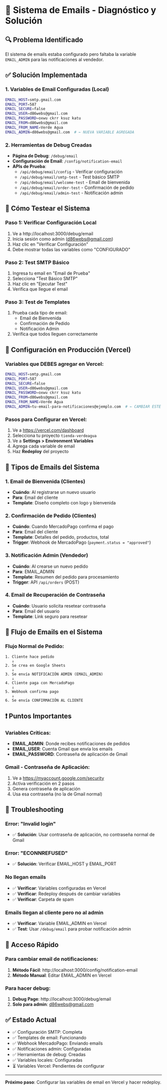 # 📧 Sistema de Emails - Diagnóstico y Solución

## 🔍 Problema Identificado

El sistema de emails estaba configurado pero faltaba la variable `EMAIL_ADMIN` para las notificaciones al vendedor.

## ✅ Solución Implementada

### 1. **Variables de Email Configuradas** (Local)
```bash
EMAIL_HOST=smtp.gmail.com
EMAIL_PORT=587
EMAIL_SECURE=false
EMAIL_USER=d86webs@gmail.com
EMAIL_PASSWORD=oxwu ckrr ksuz katu
EMAIL_FROM=d86webs@gmail.com
EMAIL_FROM_NAME=Verde Agua
EMAIL_ADMIN=d86webs@gmail.com  # ← NUEVA VARIABLE AGREGADA
```

### 2. **Herramientas de Debug Creadas**
- **Página de Debug**: `/debug/email`
- **Configuración de Email**: `/config/notification-email`
- **APIs de Prueba**:
  - `/api/debug/email/config` - Verificar configuración
  - `/api/debug/email/smtp-test` - Test básico SMTP
  - `/api/debug/email/welcome-test` - Email de bienvenida
  - `/api/debug/email/order-test` - Confirmación de pedido
  - `/api/debug/email/admin-test` - Notificación admin

## 🧪 Cómo Testear el Sistema

### Paso 1: Verificar Configuración Local
1. Ve a http://localhost:3000/debug/email
2. Inicia sesión como admin (d86webs@gmail.com)
3. Haz clic en "Verificar Configuración"
4. Debe mostrar todas las variables como "CONFIGURADO"

### Paso 2: Test SMTP Básico
1. Ingresa tu email en "Email de Prueba"
2. Selecciona "Test Básico SMTP"
3. Haz clic en "Ejecutar Test"
4. Verifica que llegue el email

### Paso 3: Test de Templates
1. Prueba cada tipo de email:
   - Email de Bienvenida
   - Confirmación de Pedido
   - Notificación Admin
2. Verifica que todos lleguen correctamente

## 🚀 Configuración en Producción (Vercel)

### Variables que DEBES agregar en Vercel:
```bash
EMAIL_HOST=smtp.gmail.com
EMAIL_PORT=587
EMAIL_SECURE=false
EMAIL_USER=d86webs@gmail.com
EMAIL_PASSWORD=oxwu ckrr ksuz katu
EMAIL_FROM=d86webs@gmail.com
EMAIL_FROM_NAME=Verde Agua
EMAIL_ADMIN=tu-email-para-notificaciones@ejemplo.com  # ← CAMBIAR ESTE
```

### Pasos para Configurar en Vercel:
1. Ve a https://vercel.com/dashboard
2. Selecciona tu proyecto `tienda-verdeagua`
3. Ve a **Settings > Environment Variables**
4. Agrega cada variable de email
5. Haz **Redeploy** del proyecto

## 📧 Tipos de Emails del Sistema

### 1. **Email de Bienvenida** (Clientes)
- **Cuándo**: Al registrarse un nuevo usuario
- **Para**: Email del cliente
- **Template**: Diseño completo con logo y bienvenida

### 2. **Confirmación de Pedido** (Clientes)
- **Cuándo**: Cuando MercadoPago confirma el pago
- **Para**: Email del cliente
- **Template**: Detalles del pedido, productos, total
- **Trigger**: Webhook de MercadoPago (`payment.status = "approved"`)

### 3. **Notificación Admin** (Vendedor)
- **Cuándo**: Al crearse un nuevo pedido
- **Para**: EMAIL_ADMIN
- **Template**: Resumen del pedido para procesamiento
- **Trigger**: API `/api/orders` (POST)

### 4. **Email de Recuperación de Contraseña**
- **Cuándo**: Usuario solicita resetear contraseña
- **Para**: Email del usuario
- **Template**: Link seguro para resetear

## 🔧 Flujo de Emails en el Sistema

### Flujo Normal de Pedido:
```
1. Cliente hace pedido
   ↓
2. Se crea en Google Sheets
   ↓
3. Se envía NOTIFICACIÓN ADMIN (EMAIL_ADMIN)
   ↓
4. Cliente paga con MercadoPago
   ↓
5. Webhook confirma pago
   ↓
6. Se envía CONFIRMACIÓN AL CLIENTE
```

## ❗ Puntos Importantes

### Variables Críticas:
- **EMAIL_ADMIN**: Donde recibes notificaciones de pedidos
- **EMAIL_USER**: Cuenta Gmail que envía los emails
- **EMAIL_PASSWORD**: Contraseña de aplicación de Gmail

### Gmail - Contraseña de Aplicación:
1. Ve a https://myaccount.google.com/security
2. Activa verificación en 2 pasos
3. Genera contraseña de aplicación
4. Usa esa contraseña (no la de Gmail normal)

## 🐛 Troubleshooting

### Error: "Invalid login"
- ✅ **Solución**: Usar contraseña de aplicación, no contraseña normal de Gmail

### Error: "ECONNREFUSED"
- ✅ **Solución**: Verificar EMAIL_HOST y EMAIL_PORT

### No llegan emails
- ✅ **Verificar**: Variables configuradas en Vercel
- ✅ **Verificar**: Redeploy después de cambiar variables
- ✅ **Verificar**: Carpeta de spam

### Emails llegan al cliente pero no al admin
- ✅ **Verificar**: Variable EMAIL_ADMIN en Vercel
- ✅ **Test**: Usar `/debug/email` para probar notificación admin

## 📱 Acceso Rápido

### Para cambiar email de notificaciones:
1. **Método Fácil**: http://localhost:3000/config/notification-email
2. **Método Manual**: Editar EMAIL_ADMIN en Vercel

### Para hacer debug:
1. **Debug Page**: http://localhost:3000/debug/email
2. **Solo para admin**: d86webs@gmail.com

## ✅ Estado Actual

- ✅ Configuración SMTP: Completa
- ✅ Templates de email: Funcionando
- ✅ Webhook MercadoPago: Enviando emails
- ✅ Notificaciones admin: Configuradas
- ✅ Herramientas de debug: Creadas
- ✅ Variables locales: Configuradas
- ⏳ Variables Vercel: Pendientes de configurar

---

**Próximo paso**: Configurar las variables de email en Vercel y hacer redeploy.
